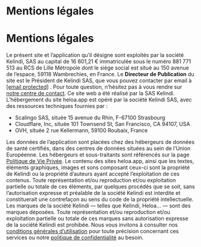 Mentions légales
================

Mentions légales
================

Le présent site et l’application qu’il désigne sont exploités par la société Kelindi, SAS au capital de 16 601,21 € immatriculée sous le numéro 881 771 513 au RCS de Lille Métropole dont le siège social est situé au 150 avenue de l’espace, 59118 Wambrechies, en France. Le **Directeur de Publication** du site est le Président de Kelindi SAS, que vous pouvez contacter par email à [\[email protected\]](https://heloa.app/cdn-cgi/l/email-protection) . Pour toute question, n’hésitez pas à vous rendre sur [notre centre de contact](https://heloa.app/contacts/). Ce site web a été réalisé par la SAS Kelindi. L’hébergement du site heloa.app est opéré par la société Kelindi SAS, avec des ressources techniques fournies par :

* Scalingo SAS, située 15 avenue du Rhin, F-67100 Strasbourg
* Cloudflare, Inc, située 101 Townsend St, San Francisco, CA 94107, USA
* OVH, située 2 rue Kellermann, 59100 Roubaix, France

Les données de l’application sont placées chez des hébergeurs de données de santé certifiés, dans des centres de données situées au sein de l’Union Européenne. Les hébergeurs et sous-traitants sont référencés sur la page [Politique de Vie Privée](https://heloa.app/privacy). Le contenu des sites heloa.app, ainsi que les textes, éléments graphiques, images et sons composant ceux-ci sont la propriété de Kelindi ou la propriété d’auteurs ayant accepté l’exploitation de ces contenus. Toute représentation et/ou reproduction et/ou exploitation partielle ou totale de ces éléments, par quelques procédés que se soit, sans l’autorisation expresse et préalable de la société Kelindi est interdite et constituerait une contrefaçon au sens du code de la propriété intellectuelle. Les marques de la société Kelindi — telles que Kelindi, Heloa… — sont des marques déposées. Toute représentation et/ou reproduction et/ou exploitation partielle ou totale de ces marques sans autorisation expresse de la société Kelindi est prohibée. Nous vous invitons à consulter nos [conditions générales d’utilisation](https://heloa.app/cgu/) pour toute précision concernant ces services ou notre [politique de confidentialité](https://heloa.app/privacy/) au besoin.